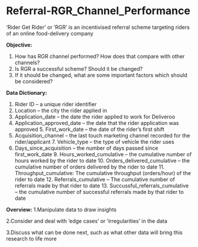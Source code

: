 # Referral-RGR_Channel_Performance
‘Rider Get Rider’ or ‘RGR’ is an incentivised referral scheme targeting riders of an online food-delivery company

**Objective:**
1. How has RGR channel performed? How does that compare with other channels? 
2. Is RGR a successful scheme? Should it be changed? 
3. If it should be changed, what are some important factors which should be considered?

**Data Dictionary:** 
1. Rider ID – a unique rider identifier 
2. Location – the city the rider applied in 
3. Application_date – the date the rider applied to work for Deliveroo 
4. Application_approved_date – the date that the rider application was approved 5. First_work_date – the date of the rider’s first shift 
6. Acquisition_channel – the last touch marketing channel recorded for the rider/applicant 7. Vehicle_type – the type of vehicle the rider uses 
8. Days_since_acquisition – the number of days passed since first_work_date 9. Hours_worked_cumulative – the cumulative number of hours worked by the rider to date 10. Orders_delivered_cumulative – the cumulative number of orders delivered by the rider to date 11. Throughput_cumulative: The cumulative throughput (orders/hour) of the rider to date 12. Referrals_cumulative – The cumulative number of referrals made by that rider to date 13. Succussful_referrals_cumulative – the cumulative number of successful referrals made by that rider to date


**Overview:**
1.Manipulate data to draw insights

2.Consider and deal with ‘edge cases’ or ‘irregularities’ in the data 

3.Discuss what can be done next, such as what other data will bring this research to life more

